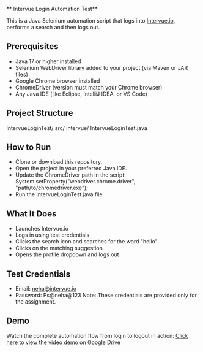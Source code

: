 ** Intervue Login Automation Test**

This is a Java Selenium automation script that logs into [Intervue.io](https://www.intervue.io), performs a search and then logs out.

## Prerequisites
- Java 17 or higher installed
- Selenium WebDriver library added to your project (via Maven or JAR files)
- Google Chrome browser installed
- ChromeDriver (version must match your Chrome browser)
- Any Java IDE (like Eclipse, IntelliJ IDEA, or VS Code)

## Project Structure
IntervueLoginTest/ src/ intervue/ IntervueLoginTest.java

## How to Run
- Clone or download this repository.
- Open the project in your preferred Java IDE.
- Update the ChromeDriver path in the script:
   System.setProperty("webdriver.chrome.driver", "path/to/chromedriver.exe");
- Run the IntervueLoginTest.java file.

## What It Does
- Launches Intervue.io
- Logs in using test credentials
- Clicks the search icon and searches for the word "hello"
- Clicks on the matching suggestion
- Opens the profile dropdown and logs out

## Test Credentials
- Email: neha@intervue.io
- Password: Ps@neha@123
Note: These credentials are provided only for the assignment.

## Demo
Watch the complete automation flow from login to logout in action:
[Click here to view the video demo on Google Drive](https://drive.google.com/file/d/1Kck9YkZrOHror9JCi-cBirv_o0-J8Lbf/view?usp=sharing)
